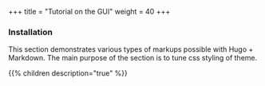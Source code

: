 +++
title = "Tutorial on the GUI"
weight = 40
+++

### Installation

This section demonstrates various types of markups possible with Hugo + Markdown. The 
main purpose of the section is to tune css styling of theme.

{{% children description="true" %}}
